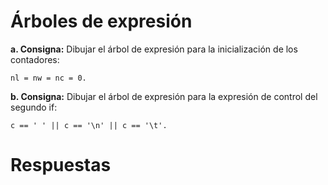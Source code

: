 # Árboles de expresión  
**a. Consigna:** Dibujar el árbol de expresión para la inicialización de los contadores:
~~~
nl = nw = nc = 0.  
~~~  
**b. Consigna:** Dibujar el árbol de expresión para la expresión de control del segundo if:
~~~
c == ' ' || c == '\n' || c == '\t'. 
~~~  

# Respuestas  




